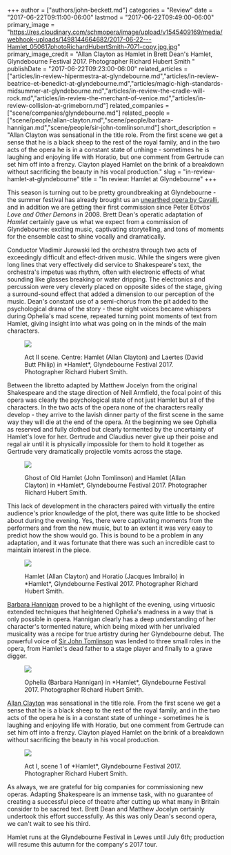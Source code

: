 +++
author = ["authors/john-beckett.md"]
categories = "Review"
date = "2017-06-22T09:11:00-06:00"
lastmod = "2017-06-22T09:49:00-06:00"
primary_image = "https://res.cloudinary.com/schmopera/image/upload/v1545409169/media/webhook-uploads/1498144664682/2017-06-22---Hamlet_050617photoRichardHubertSmith-7071-copy.jpg.jpg"
primary_image_credit = "Allan Clayton as Hamlet in Brett Dean's Hamlet, Glyndebourne Festival 2017. Photographer Richard Hubert Smith "
publishDate = "2017-06-22T09:23:00-06:00"
related_articles = ["articles/in-review-hipermestra-at-glyndebourne.md","articles/in-review-beatrice-et-benedict-at-glyndebourne.md","articles/magic-high-standards-midsummer-at-glyndebourne.md","articles/in-review-the-cradle-will-rock.md","articles/in-review-the-merchant-of-venice.md","articles/in-review-collision-at-grimeborn.md"]
related_companies = ["scene/companies/glyndebourne.md"]
related_people = ["scene/people/allan-clayton.md","scene/people/barbara-hannigan.md","scene/people/sir-john-tomlinson.md"]
short_description = "Allan Clayton was sensational in the title role. From the first scene we get a sense that he is a black sheep to the rest of the royal family, and in the two acts of the opera he is in a constant state of unhinge - sometimes he is laughing and enjoying life with Horatio, but one comment from Gertrude can set him off into a frenzy. Clayton played Hamlet on the brink of a breakdown without sacrificing the beauty in his vocal production."
slug = "in-review-hamlet-at-glyndebourne"
title = "In review: Hamlet at Glyndebourne"
+++

This season is turning out to be pretty groundbreaking at Glyndebourne - the summer festival has already brought us an [unearthed opera by Cavalli](/in-review-hipermestra-at-glyndebourne/), and in addition we are getting their first commission since Peter Eötvös' *Love and Other Demons* in 2008. Brett Dean's operatic adaptation of *Hamlet* certainly gave us what we expect from a commission of Glyndebourne: exciting music, captivating storytelling, and tons of moments for the ensemble cast to shine vocally and dramatically.
 
Conductor Vladimir Jurowski led the orchestra through two acts of exceedingly difficult and effect-driven music. While the singers were given long lines that very effectively did service to Shakespeare's text, the orchestra's impetus was rhythm, often with electronic effects of what sounding like glasses breaking or water dripping. The electronics and percussion were very cleverly placed on opposite sides of the stage, giving a surround-sound effect that added a dimension to our perception of the music. Dean's constant use of a semi-chorus from the pit added to the psychological drama of the story - these eight voices became whispers during Ophelia's mad scene, repeated turning point moments of text from Hamlet, giving insight into what was going on in the minds of the main characters.

<figure data-type="image">

![](https://res.cloudinary.com/schmopera/image/upload/v1545409169/media/webhook-uploads/1498144751303/2017-06-22---Hamlet_050617photoRichardHubertSmith-8799.jpg.jpg)
<figcaption>Act II scene. Centre: Hamlet (Allan Clayton) and Laertes (David Butt Philip) in *Hamlet*, Glyndebourne Festival 2017. Photographer Richard Hubert Smith.</figcaption>
</figure>
 
Between the libretto adapted by Matthew Jocelyn from the original Shakespeare and the stage direction of Neil Armfield, the focal point of this opera was clearly the psychological state of not just Hamlet but all of the characters. In the two acts of the opera none of the characters really develop - they arrive to the lavish dinner party of the first scene in the same way they will die at the end of the opera. At the beginning we see Ophelia as reserved and fully clothed but clearly tormented by the uncertainty of Hamlet's love for her. Gertrude and Claudius never give up their poise and regal air until it is physically impossible for them to hold it together as Gertrude very dramatically projectile vomits across the stage.

<figure data-type="image">

![](https://res.cloudinary.com/schmopera/image/upload/v1545409169/media/webhook-uploads/1498144762333/2017-06-22---Hamlet_050617photoRichardHubertSmith-8138-copy.jpg.jpg)
<figcaption>Ghost of Old Hamlet (John Tomlinson) and Hamlet (Allan Clayton) in *Hamlet*, Glyndebourne Festival 2017. Photographer Richard Hubert Smith.</figcaption>
</figure>

This lack of development in the characters paired with virtually the entire audience's prior knowledge of the plot, there was quite little to be shocked about during the evening. Yes, there were captivating moments from the performers and from the new music, but to an extent it was very easy to predict how the show would go. This is bound to be a problem in any adaptation, and it was fortunate that there was such an incredible cast to maintain interest in the piece.

<figure data-type="image">

![](https://res.cloudinary.com/schmopera/image/upload/v1545409169/media/webhook-uploads/1498144771362/2017-06-22---Hamlet_050617photoRichardHubertSmith-8508-copy.jpg.jpg)
<figcaption>Hamlet (Allan Clayton) and Horatio (Jacques Imbrailo) in *Hamlet*, Glyndebourne Festival 2017. Photographer Richard Hubert Smith.</figcaption>
</figure>
 
[Barbara Hannigan](/scene/people/barbara-hannigan/) proved to be a highlight of the evening, using virtuosic extended techniques that heightened Ophelia's madness in a way that is only possible in opera. Hannigan clearly has a deep understanding of her character's tormented nature, which being mixed with her unrivaled musicality was a recipe for true artistry during her Glyndebourne debut. The powerful voice of [Sir John Tomlinson](/talking-with-singers-sir-john-tomlinson/) was lended to three small roles in the opera, from Hamlet's dead father to a stage player and finally to a grave digger.

<figure data-type="image">

![](https://res.cloudinary.com/schmopera/image/upload/v1545409169/media/webhook-uploads/1498144779659/2017-06-22---Hamlet_050617photoRichardHubertSmith-8397-copy.jpg.jpg)
<figcaption>Ophelia (Barbara Hannigan) in *Hamlet*, Glyndebourne Festival 2017. Photographer Richard Hubert Smith.</figcaption>
</figure>

[Allan Clayton](/scene/people/allan-clayton/) was sensational in the title role. From the first scene we get a sense that he is a black sheep to the rest of the royal family, and in the two acts of the opera he is in a constant state of unhinge - sometimes he is laughing and enjoying life with Horatio, but one comment from Gertrude can set him off into a frenzy. Clayton played Hamlet on the brink of a breakdown without sacrificing the beauty in his vocal production.

<figure data-type="image">

![](https://res.cloudinary.com/schmopera/image/upload/v1545409169/media/webhook-uploads/1498144919861/2017-06-22---Hamlet_050617photoRichardHubertSmith-8202-copy.jpg.jpg)
<figcaption>Act I, scene 1 of *Hamlet*, Glyndebourne Festival 2017. Photographer Richard Hubert Smith.</figcaption>
</figure>
 
As always, we are grateful for big companies for commissioning new operas. Adapting Shakespeare is an immense task, with no guarantee of creating a successful piece of theatre after cutting up what many in Britain consider to be sacred text. Brett Dean and Matthew Jocelyn certainly undertook this effort successfully. As this was only Dean's second opera, we can't wait to see his third.
 
Hamlet runs at the Glyndebourne Festival in Lewes until July 6th; production will resume this autumn for the company's 2017 tour.

